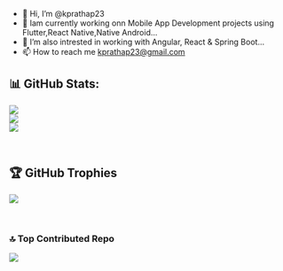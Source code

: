 - 👋 Hi, I’m @kprathap23
- 👀 Iam currently working onn Mobile App Development projects using Flutter,React Native,Native Android...
- 🌱 I’m also intrested in working with Angular, React & Spring Boot...
- 📫 How to reach me kprathap23@gmail.com

<!---
kprathap23/kprathap23 is a ✨ special ✨ repository because its `README.md` (this file) appears on your GitHub profile.
You can click the Preview link to take a look at your changes.
--->


<h2 align="left">📊 GitHub Stats:</h2>

![](https://github-readme-stats.vercel.app/api?username=kprathap23&theme=highcontrast&hide_border=false&include_all_commits=true&count_private=true)<br/>
![](https://github-readme-streak-stats.herokuapp.com/?user=kprathap23&theme=highcontrast&hide_border=false)<br/>
![](https://github-readme-stats.vercel.app/api/top-langs/?username=kprathap23&theme=highcontrast&hide_border=false&include_all_commits=true&count_private=true&layout=compact)

<br>

## 🏆 GitHub Trophies
![](https://github-profile-trophy.vercel.app/?username=kprathap23&theme=darkhub&no-frame=true&no-bg=false&margin-w=4)

<br>

### 🔝 Top Contributed Repo
![](https://github-contributor-stats.vercel.app/api?username=kprathap23&limit=5&theme=dark&combine_all_yearly_contributions=true)
